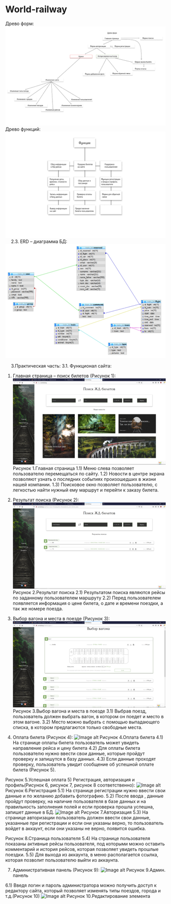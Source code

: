 # World-railway
Древо форм:
 ![Image alt](https://github.com/FoXuLife/World-railway/raw/main/image/1.png)
Древо функций:
![Image alt](https://github.com/FoXuLife/World-railway/raw/main/image/21.png)
 
2.3. ERD – диаграмма БД:
 ![Image alt](https://github.com/FoXuLife/World-railway/raw/main/image/3.png)


 
3.Практическая часть:
3.1. Функционал сайта:
1) Главная страница – поиск билетов (Рисунок 1):
 ![Image alt](https://github.com/FoXuLife/World-railway/raw/main/image/4.png)
Рисунок 1.Главная страница
1.1)	Меню слева позволяет пользователю перемещаться по сайту.
1.2)	Новости в центре экрана позволяют узнать о последних событиях произошедших в жизни нашей компании.
1.3)	Поисковое окно позволяет пользователю, с легкостью найти нужный ему маршрут и перейти к заказу билета.


2) Результат поиска (Рисунок 2):
  ![Image alt](https://github.com/FoXuLife/World-railway/raw/main/image/5.png)
Рисунок 2.Результат поиска
	2.1)	Результатом поиска являются рейсы по заданному пользователем 			маршруту
2.2)	Перед пользователем появляется информация о цене билета, о дате и времени поездки, а так же номере поезда.
 
3) Выбор вагона и места в поезде (Рисунок 3):
  ![Image alt](https://github.com/FoXuLife/World-railway/raw/main/image/6.png)
Рисунок 3.Выбор вагона и места в поезде
3.1)	Выбрав поезд, пользователь должен выбрать вагон, в котором он поедет и место в этом вагоне.
3.2)	Место можно выбрать с помощью выпадающего списка, в котором предлагаются только свободные места.
 
4) Оплата билета (Рисунок 4): 
  ![Image alt](https://github.com/FoXuLife/World-railway/raw/main/image/7.png)
Рисунок 4.Оплата билета
4.1)	На странице оплаты билета пользователь может увидеть направление рейса и цену билета
4.2)	Для оплаты билета пользователю нужно ввести свои данные, которые пройдут проверку и запишутся в базу данных.
4.3)	Если данные проходят проверку, пользователь увидит сообщение об успешной оплате билета (Рисунок 5).
 
Рисунок 5.Успешная оплата
5) Регистрация, авторизация и профиль(Рисунок 6, рисунок 7, рисунок 8 соответственно): 
  ![Image alt](https://github.com/FoXuLife/World-railway/raw/main/image/8.png)
Рисунок 6.Регистрация
5.1)	На странице регистрации нужно ввести свои данные и по желанию добавить фотографию.
5.2)	После ввода , данные пройдут проверку, на наличие пользователя в базе данных и на правильность заполнения полей и если проверка прошла успешна, запишет данные в БД.
  ![Image alt](https://github.com/FoXuLife/World-railway/raw/main/image/9.png)
Рисунок 7.Авторизация
5.3)	На странице авторизации пользователь должен ввести свои данные, указанные при регистрации и если они указаны верно, то пользователь войдет в аккаунт, если они указаны не верно, появится ошибка.
 
Рисунок 8.Страница пользователя
5.4)	На странице пользователя показаны активные рейсы пользователя, под которыми можно оставить комментарий и история рейсов, которая позволяет увидеть прошлые поездки.
5.5)	Для выхода из аккаунта, в меню располагается  ссылка, которая позволит пользователю выйти из аккаунта.

7) Административная панель (Рисунок 9):
  ![Image alt](https://github.com/FoXuLife/World-railway/raw/main/image/9.png)
Рисунок 9.Админ. панель

6.1)	Введя логин и пароль администратора можно получить доступ к редактору сайта, который позволяет изменять типы поездов, города и т.д.(Рисунок 10)
  ![Image alt](https://github.com/FoXuLife/World-railway/raw/main/image/10.png)
Рисунок 10.Редактирование элемента



